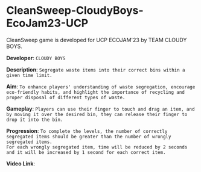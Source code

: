 # CleanSweep-CloudyBoys-EcoJam23-UCP
CleanSweep game is developed for UCP ECOJAM'23 by TEAM CLOUDY BOYS.

**Developer**: `CLOUDY BOYS` <br>

**Description**: `Segregate waste items into their correct bins within a given time limit.` <br>

**Aim**: `To enhance players' understanding of waste segregation, encourage eco-friendly habits, and highlight the importance of recycling and proper disposal of different types of waste.` <br>

**Gameplay**: `Players can use their finger to touch and drag an item, and by moving it over the desired bin, they can release their finger to drop it into the bin.` <br>

**Progression**: `To complete the levels, the number of correctly segregated items should be greater than the number of wrongly segregated items.`<br>
`For each wrongly segregated item, time will be reduced by 2 seconds and it will be increased by 1 second for each correct item.` <br>

**Video Link**: ` `
